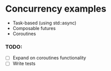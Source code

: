 # Concurrency examples

- Task-based (using std::async)
- Composable futures
- Coroutines

### TODO:
- [ ] Expand on coroutines functionality
- [ ] Write tests